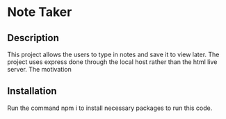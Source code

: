 # Note Taker 

## Description
This project allows the users to type in notes and save it to view later. The project uses express done through the local host rather than the html live server. The motivation 

## Installation
Run the command npm i to install necessary packages to run this code.

